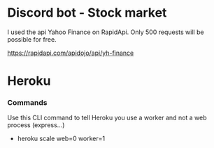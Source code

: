 # Discord bot - Stock market

I used the api Yahoo Finance on RapidApi. Only 500 requests will be possible for free.

https://rapidapi.com/apidojo/api/yh-finance

# Heroku

### Commands

Use this CLI command to tell Heroku you use a worker and not a web process (express...)

- heroku scale web=0 worker=1